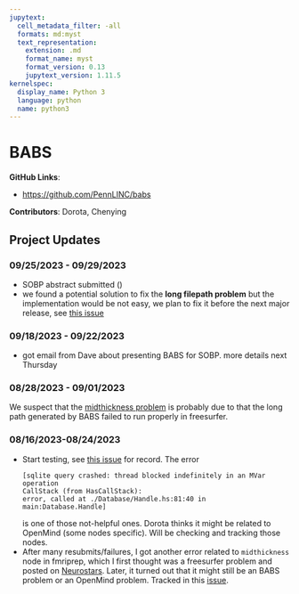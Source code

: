 ```yaml
---
jupytext:
  cell_metadata_filter: -all
  formats: md:myst
  text_representation:
    extension: .md
    format_name: myst
    format_version: 0.13
    jupytext_version: 1.11.5
kernelspec:
  display_name: Python 3
  language: python
  name: python3
---
```


# BABS

**GitHub Links**:
- https://github.com/PennLINC/babs

**Contributors**: Dorota, Chenying

## Project Updates

### 09/25/2023 - 09/29/2023
- SOBP abstract submitted ()
- we found a potential solution to fix the **long filepath problem** but the implementation would be not easy, we plan to fix it before the next major release, see [this issue](https://github.com/PennLINC/babs/issues/138)

### 09/18/2023 - 09/22/2023
- got email from Dave about presenting BABS for SOBP. more details next Thursday

### 08/28/2023 - 09/01/2023
We suspect that the [midthickness problem](https://github.com/PennLINC/babs/issues/138) is probably due to that the long path generated by BABS failed to run properly in freesurfer.

### 08/16/2023-08/24/2023
- Start testing, see [this issue](https://github.com/PennLINC/babs/issues/137) for record. The error 
  ```
  [sqlite query crashed: thread blocked indefinitely in an MVar operation
  CallStack (from HasCallStack):
  error, called at ./Database/Handle.hs:81:40 in main:Database.Handle]
  ```
  is one of those not-helpful ones. Dorota thinks it might be related to OpenMind (some nodes specific). Will be checking and tracking those nodes.
- After many resubmits/failures, I got another error related to `midthickness` node in fmriprep, which I first thought was a freesurfer problem and posted on [Neurostars](https://neurostars.org/t/midthickness0-node-crash-during-fmriprep-23-1-4/26592/5). Later, it turned out that it might still be an BABS problem or an OpenMind problem. Tracked in this [issue](https://github.com/PennLINC/babs/issues/138).